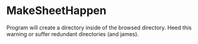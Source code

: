 # MakeSheetHappen
Program will create a directory inside of the browsed directory.
Heed this warning or suffer redundant directories (and james).
